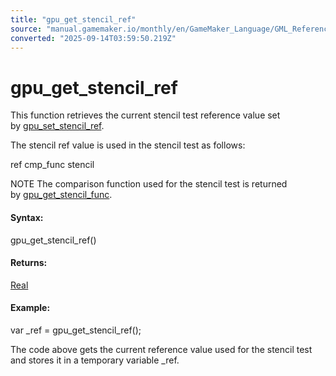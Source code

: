 ```yaml
---
title: "gpu_get_stencil_ref"
source: "manual.gamemaker.io/monthly/en/GameMaker_Language/GML_Reference/Drawing/GPU_Control/gpu_get_stencil_ref.htm"
converted: "2025-09-14T03:59:50.219Z"
---
```


# gpu\_get\_stencil\_ref

This function retrieves the current stencil test reference value set by [gpu\_set\_stencil\_ref](gpu_set_stencil_ref.md).

The stencil ref value is used in the stencil test as follows:

ref cmp\_func stencil

NOTE The comparison function used for the stencil test is returned by [gpu\_get\_stencil\_func](gpu_get_stencil_func.md).

#### Syntax:

gpu\_get\_stencil\_ref()

#### Returns:

[Real](../../../GML_Overview/Data_Types.md)

#### Example:

var \_ref = gpu\_get\_stencil\_ref();

The code above gets the current reference value used for the stencil test and stores it in a temporary variable \_ref.